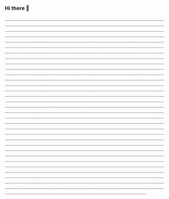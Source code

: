 ### Hi there 👋

..............................................................................................................................................................................................................................................................................................................................................................................................................................................................................................................................................................................................................................................................................................................................................................................................................................................................................................................................................................................................................................................................................................................................................................................................................................................................................................................................................................................................................................................................................................................................................................................................................................................................................................................................................................................................................................................................................................................................................................................................................................................................................................................................................................................................................................................................................................................................................................................................................................................................................................................................................................................................................................................................................................................................................................................................................................................................................................................................................................................................................................................................................................................................................................................................................................................................................................................................................................................................................................................................................................................................................................................................................................................................................................................................................................................................................................................................................................................................................................................................................................................................................................................................................................................................................................................